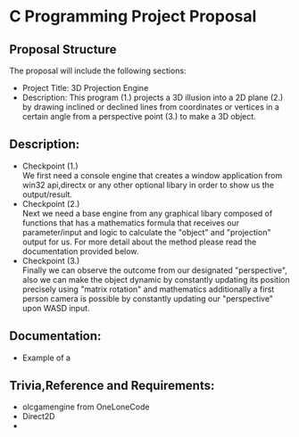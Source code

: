 # C Programming Project Proposal

## Proposal Structure
The proposal will include the following sections:
* Project Title: 3D Projection Engine 
* Description: This program (1.) projects a 3D illusion into a 2D plane (2.) by drawing inclined or declined lines from  coordinates or vertices in a certain angle from a perspective point (3.) to make a 3D object.


## Description:
* Checkpoint (1.) \
We first need a console engine that creates a window application from win32 api,directx or any other optional libary in order to show us the output/result. 
* Checkpoint (2.)\
Next we need a base engine from any graphical libary composed of functions that has a mathematics formula that receives our parameter/input and logic to calculate the "object" and  "projection" output for us. For more detail about the method please read the documentation provided below. 
* Checkpoint (3.)\
Finally we can observe the outcome from our designated "perspective", also we can make the object dynamic by constantly updating its position precisely using "matrix rotation" and mathematics additionally a first person camera is possible by constantly updating our "perspective" upon WASD input. 


## Documentation:
* Example of a 

## Trivia,Reference and Requirements:
* olcgamengine from OneLoneCode 
* Direct2D
* 
